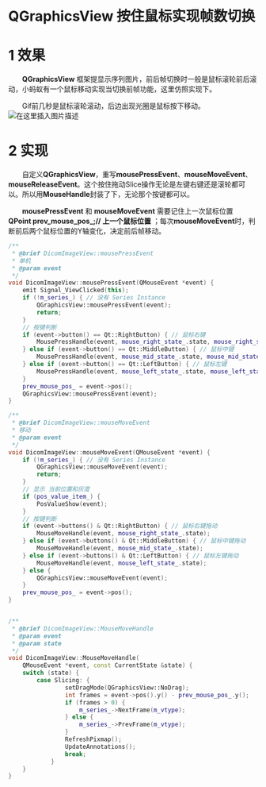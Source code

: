 # QGraphicsView 按住鼠标实现帧数切换

# 1 效果
&emsp;&emsp;**QGraphicsView** 框架提显示序列图片，前后帧切换时一般是鼠标滚轮前后滚动，小蚂蚁有一个鼠标移动实现当切换前帧功能，这里仿照实现下。

&emsp;&emsp;Gif前几秒是鼠标滚轮滚动，后边出现光圈是鼠标按下移动。
![在这里插入图片描述](https://img-blog.csdnimg.cn/20200919162523530.gif#pic_center)


# 2 实现
&emsp;&emsp;自定义**QGraphicsView**，重写**mousePressEvent**、**mouseMoveEvent**、**mouseReleaseEvent**。这个按住拖动Slice操作无论是左键右键还是滚轮都可以。所以用**MouseHandle**封装了下，无论那个按键都可以。


&emsp;&emsp;**mousePressEvent** 和  **mouseMoveEvent** 需要记住上一次鼠标位置
**QPoint prev_mouse_pos_;// 上一个鼠标位置** ；每次**mouseMoveEvent**时，判断前后两个鼠标位置的Y轴变化，决定前后帧移动。

```cpp
/**
 * @brief DicomImageView::mousePressEvent
 * 单机
 * @param event
 */
void DicomImageView::mousePressEvent(QMouseEvent *event) {
    emit Signal_ViewClicked(this);
    if (!m_series_) { // 没有 Series Instance
        QGraphicsView::mousePressEvent(event);
        return;
    }
    // 按键判断
    if (event->button() == Qt::RightButton) { // 鼠标右键
        MousePressHandle(event, mouse_right_state_.state, mouse_right_state_.type);
    } else if (event->button() == Qt::MiddleButton) { // 鼠标中键
        MousePressHandle(event, mouse_mid_state_.state, mouse_mid_state_.type);
    } else if (event->button() == Qt::LeftButton) { // 鼠标左键
        MousePressHandle(event, mouse_left_state_.state, mouse_left_state_.type);
    }
    prev_mouse_pos_ = event->pos();
    QGraphicsView::mousePressEvent(event);
}

/**
 * @brief DicomImageView::mouseMoveEvent
 * 移动
 * @param event
 */
void DicomImageView::mouseMoveEvent(QMouseEvent *event) {
    if (!m_series_) { // 没有 Series Instance
        QGraphicsView::mouseMoveEvent(event);
        return;
    }
    // 显示 当前位置和灰度
    if (pos_value_item_) {
        PosValueShow(event);
    }
    // 按键判断
    if (event->buttons() & Qt::RightButton) { // 鼠标右键拖动
        MouseMoveHandle(event, mouse_right_state_.state);
    } else if (event->buttons() & Qt::MiddleButton) { // 鼠标中键拖动
        MouseMoveHandle(event, mouse_mid_state_.state);
    } else if (event->buttons() & Qt::LeftButton) { // 鼠标左键拖动
        MouseMoveHandle(event, mouse_left_state_.state);
    } else {
        QGraphicsView::mouseMoveEvent(event);
    }
    prev_mouse_pos_ = event->pos();
}
```


```cpp

/**
 * @brief DicomImageView::MouseMoveHandle
 * @param event
 * @param state
 */
void DicomImageView::MouseMoveHandle(
    QMouseEvent *event, const CurrentState &state) {
    switch (state) {
        case Slicing: {
                setDragMode(QGraphicsView::NoDrag);
                int frames = event->pos().y() - prev_mouse_pos_.y();
                if (frames > 0) {
                    m_series_->NextFrame(m_vtype);
                } else {
                    m_series_->PrevFrame(m_vtype);
                }
                RefreshPixmap();
                UpdateAnnotations();
                break;
            }       
    }
}



```